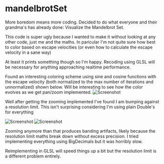 # mandelbrotSet

More boredom means more coding. Decided to do what everyone and their grandma's has already done: Visualize the Mandelbrot Set. 

This code is super ugly because I wanted to make it without looking at any other code, just me and the maths. 
In paricular I'm not quite sure how best to color based on escape velocities (or even how to calculate the escape velocity in a sane way)

At least it prints something though so I'm happy. Recoding using GLSL will be necessary for anything approaching realtime performance.


Found an interesting coloring scheme using sine and cosine functions with the escape velocity (both normalized to the max number of iterations and unnormalized) shown below. Will be interesting to see how the color evolves as we get pan/zoom implemented.
![Screenshot](https://i.imgur.com/VwPGoYX.png)

Well after getting the zooming implemented I've found I am bumping against a resolution limit. This isn't surprising considering I'm using plain Double's for everything

![Screenshot](https://i.imgur.com/AIPmvc6.png)
![Screenshot](https://i.imgur.com/w5i0v0U.png)

Zooming anymore than that produces banding artifacts, likely because the resolution limit maths break down without excess precision. 
I tried implementing everything using BigDecimals but it was horribly slow.


Reimplementing in GLSL will speed things up a bit but the resolution limit is a different problem entirely.